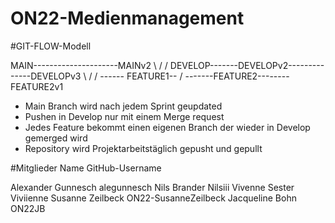 # ON22-Medienmanagement


#GIT-FLOW-Modell

MAIN---------------------MAINv2
    \                       /                   /
    DEVELOP-------DEVELOPv2--------------DEVELOPv3
    \                   /                   /
    ------ FEATURE1--                   /
    -------FEATURE2--------FEATURE2v1


- Main Branch wird nach jedem Sprint geupdated 
- Pushen in Develop nur mit einem Merge request
- Jedes Feature bekommt einen eigenen Branch der wieder in Develop gemerged wird
- Repository wird Projektarbeitstäglich gepusht und gepullt



#Mitglieder
Name                                GitHub-Username

Alexander Gunnesch                  alegunnesch
Nils Brander                        Nilsiii
Vivenne Sester                      Viviienne
Susanne Zeilbeck                    ON22-SusanneZeilbeck
Jacqueline Bohn                     ON22JB
